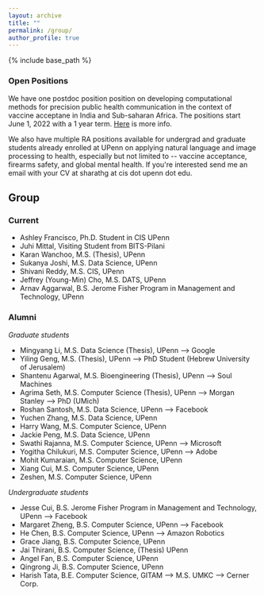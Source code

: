 ```yaml
---
layout: archive
title: ""
permalink: /group/
author_profile: true
---
```


{% include base_path %}

### Open Positions 

We have one postdoc position position on developing computational methods for precision public health communication in the context of vaccine acceptane in India and Sub-saharan Africa. The positions start June 1, 2022 with a 1 year term. [Here](https://t.co/ACtCI14eUk) is more info. 

[//]: # (We do not have any open positions at this point. However if you are interested in applications of natural language and image processing to health, especially but not limited to  -- vaccine acceptance, firearms safety, and global mental health, send me an email with your CV at sharathg at cis dot upenn dot edu. We will get back to you as new positions open up.) 

We also have multiple RA positions available for undergrad and graduate students already enrolled at UPenn on applying natural language and image processing to health, especially but not limited to  -- vaccine acceptance, firearms safety, and global mental health. If you're interested send me an email with your CV at sharathg at cis dot upenn dot edu. 

## Group
### Current
+ Ashley Francisco, Ph.D. Student in CIS UPenn
+ Juhi Mittal, Visiting Student from BITS-Pilani
+ Karan Wanchoo, M.S. (Thesis), UPenn
+ Sukanya Joshi, M.S. Data Science, UPenn
+ Shivani Reddy, M.S. CIS, UPenn
+ Jeffrey (Young-Min) Cho, M.S. DATS, UPenn
+ Arnav Aggarwal, B.S. Jerome Fisher Program in Management and Technology, UPenn

### Alumni
*Graduate students*
+ Mingyang Li, M.S. Data Science (Thesis), UPenn --> Google
+ Yiling Geng, M.S. (Thesis), UPenn --> PhD Student (Hebrew University of Jerusalem)
+ Shantenu Agarwal, M.S. Bioengineering (Thesis), UPenn -->  Soul Machines
+ Agrima Seth, M.S. Computer Science (Thesis), UPenn --> Morgan Stanley --> PhD (UMich)
+ Roshan Santosh, M.S. Data Science, UPenn --> Facebook
+ Yuchen Zhang, M.S. Data Science, UPenn 
+ Harry Wang, M.S. Computer Science, UPenn
+ Jackie Peng, M.S. Data Science, UPenn 
+ Swathi Rajanna, M.S. Computer Science, UPenn --> Microsoft
+ Yogitha Chilukuri, M.S. Computer Science, UPenn --> Adobe
+ Mohit Kumaraian, M.S. Computer Science, UPenn
+ Xiang Cui, M.S. Computer Science, UPenn
+ Zeshen, M.S. Computer Science, UPenn

*Undergraduate students*
+ Jesse Cui, B.S. Jerome Fisher Program in Management and Technology, UPenn --> Facebook 
+ Margaret Zheng, B.S. Computer Science, UPenn --> Facebook 
+ He Chen, B.S. Computer Science, UPenn --> Amazon Robotics
+ Grace Jiang, B.S. Computer Science, UPenn 
+ Jai Thirani, B.S. Computer Science, (Thesis) UPenn 
+ Angel Fan, B.S. Computer Science, UPenn 
+ Qingrong Ji, B.S. Computer Science, UPenn
+ Harish Tata, B.E. Computer Science, GITAM --> M.S. UMKC --> Cerner Corp.
